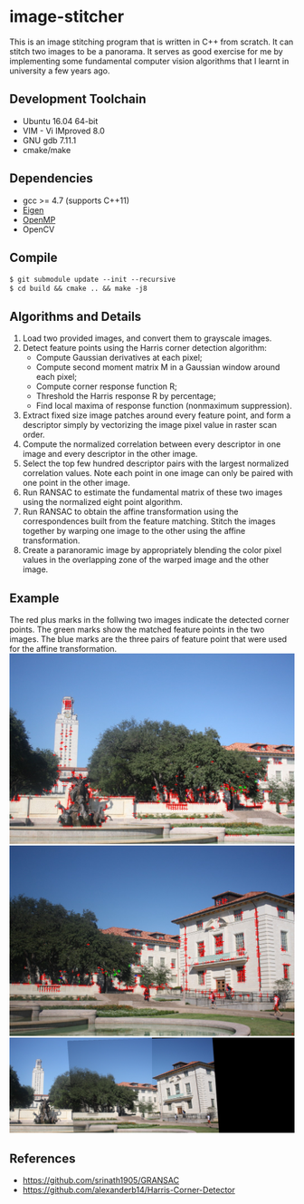 # image-stitcher

This is an image stitching program that is written in C++ from scratch. It can stitch two images to be a panorama. 
It serves as good exercise for me by implementing some fundamental computer vision algorithms that I learnt 
in university a few years ago.

## Development Toolchain
* Ubuntu 16.04 64-bit
* VIM - Vi IMproved 8.0
* GNU gdb 7.11.1
* cmake/make

## Dependencies
* gcc >= 4.7 (supports C++11)
* [Eigen](http://eigen.tuxfamily.org/index.php?title=Main_Page)
* [OpenMP](http://www.openmp.org/)
* OpenCV

## Compile
```
$ git submodule update --init --recursive
$ cd build && cmake .. && make -j8
```

## Algorithms and Details
1. Load two provided images, and convert them to grayscale images.
2. Detect feature points using the Harris corner detection algorithm:
	* Compute Gaussian derivatives at each pixel;
	* Compute second moment matrix M in a Gaussian window around each pixel;
	* Compute corner response function R;
	* Threshold the Harris response R by percentage;
	* Find local maxima of response function (nonmaximum suppression).
3. Extract fixed size image patches around every feature point, and form a descriptor simply by vectorizing the image pixel value in raster scan order.
4. Compute the normalized correlation between every descriptor in one image and every descriptor in the other image.
5. Select the top few hundred descriptor pairs with the largest normalized correlation values. Note each point in one image can only be paired with one point in the other image.
6. Run RANSAC to estimate the fundamental matrix of these two images using the normalized eight point algorithm.
7. Run RANSAC to obtain the affine transformation using the correspondences built from the feature matching. Stitch the images together by warping one image to the other using the affine transformation.
8. Create a paranoramic image by appropriately blending the color pixel values in the overlapping zone of the warped image and the other image.

## Example
The red plus marks in the follwing two images indicate the detected corner points. The green marks show the matched feature
points in the two images. The blue marks are the three pairs of feature point that were used for the affine transformation.
![1.jpg](result/img1_matched.png)
![2.jpg](result/img2_matched.png)
![pano](result/pano.png)

## References
* https://github.com/srinath1905/GRANSAC
* https://github.com/alexanderb14/Harris-Corner-Detector
